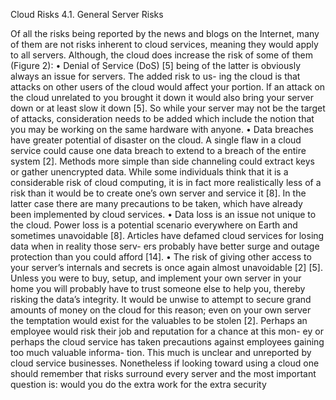Cloud Risks 
4.1. General Server Risks 


Of all the risks being reported by the news and blogs on the Internet, many of them are not risks inherent to 
cloud services, meaning they would apply to all servers. Although, the cloud does increase the risk of some of 
them (Figure 2): 
• Denial of Service (DoS) [5] being of the latter is obviously always an issue for servers. The added risk to us-
ing the cloud is that attacks on other users of the cloud would affect your portion. If an attack on the cloud 
unrelated to you brought it down it would also bring your server down or at least slow it down [5]. So while 
your server may not be the target of attacks, consideration needs to be added which include the notion that 
you may be working on the same hardware with anyone. 
• Data breaches have greater potential of disaster on the cloud. A single flaw in a cloud service could cause one 
data breach to extend to a breach of the entire system [2]. Methods more simple than side channeling could 
extract keys or gather unencrypted data. While some individuals think that it is a considerable risk of cloud 
computing, it is in fact more realistically less of a risk than it would be to create one’s own server and service 
it [8]. In the latter case there are many precautions to be taken, which have already been implemented by 
cloud services. 
• Data loss is an issue not unique to the cloud. Power loss is a potential scenario everywhere on Earth and 
sometimes unavoidable [8]. Articles have defamed cloud services for losing data when in reality those serv-
ers probably have better surge and outage protection than you could afford [14]. 
• The risk of giving other access to your server’s internals and secrets is once again almost unavoidable [2] [5]. 
Unless you were to buy, setup, and implement your own server in your home you will probably have to trust 
someone else to help you, thereby risking the data’s integrity. It would be unwise to attempt to secure grand 
amounts of money on the cloud for this reason; even on your own server the temptation would exist for the 
valuables to be stolen [2]. Perhaps an employee would risk their job and reputation for a chance at this mon-
ey or perhaps the cloud service has taken precautions against employees gaining too much valuable informa-
tion. This much is unclear and unreported by cloud service businesses. Nonetheless if looking toward using a 
cloud one should remember that risks surround every server and the most important question is: would you 
do the extra work for the extra security

